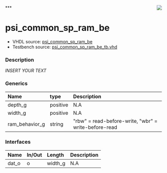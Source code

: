 <img align="right" src="../doc/psi_logo.png">
***

# psi_common_sp_ram_be
 - VHDL source: [psi_common_sp_ram_be](C:/Users/stef_b/git/GFA/Libraries/Firmware/VHDL/psi_common/hdl/psi_common_sp_ram_be.vhd)
 - Testbench source: [psi_common_sp_ram_be_tb.vhd](../testbench/psi_common_sp_ram_be_tb/psi_common_sp_ram_be_tb.vhd)

### Description
*INSERT YOUR TEXT*

### Generics
| Name           | type     | Description                                          |
|:---------------|:---------|:-----------------------------------------------------|
| depth_g        | positive | N.A                                                  |
| width_g        | positive | N.A                                                  |
| ram_behavior_g | string   | "rbw" = read-before-write, "wbr" = write-before-read |

### Interfaces
| Name   | In/Out   | Length   | Description   |
|:-------|:---------|:---------|:--------------|
| dat_o  | o        | width_g  | N.A           |